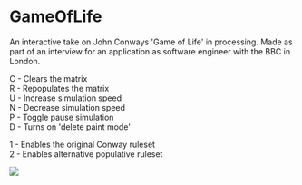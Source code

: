 # GameOfLife

An interactive take on John Conways 'Game of Life' in processing. 
Made as part of an interview for an application as software engineer with the BBC in London. 
  
  
C - Clears the matrix  
R - Repopulates the matrix  
U - Increase simulation speed  
N - Decrease simulation speed  
P - Toggle pause simulation  
D - Turns on 'delete paint mode'  
  
1 - Enables the original Conway ruleset  
2 - Enables alternative populative ruleset  
  
  
  





![](/demo.gif)
